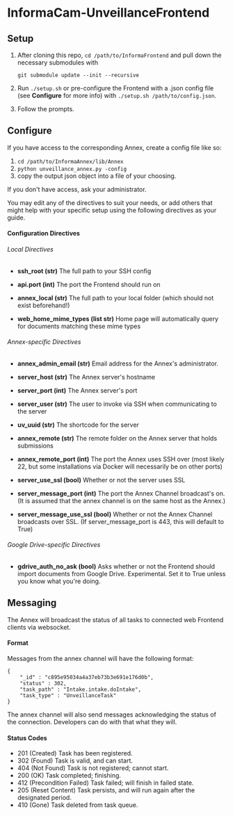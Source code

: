 # InformaCam-UnveillanceFrontend

## Setup

1.	After cloning this repo, `cd /path/to/InformaFrontend` and pull down the necessary submodules with
	
	`git submodule update --init --recursive`

1.	Run `./setup.sh` or pre-configure the Frontend with a .json config file (see **Configure** for more info) with `./setup.sh /path/to/config.json`.
1.	Follow the prompts.

## Configure

If you have access to the corresponding Annex, create a config file like so:

1.	`cd /path/to/InformaAnnex/lib/Annex`
1.	`python unveillance_annex.py -config`
1.	copy the output json object into a file of your choosing.

If you don't have access, ask your administrator.

You may edit any of the directives to suit your needs, or add others that might help with your specific setup using the following directives as your guide.

#### Configuration Directives

###### Local Directives

*	**ssh_root (str)**
	The full path to your SSH config

*	**api.port (int)**
	The port the Frontend should run on

*	**annex_local (str)**
	The full path to your local folder (which should not exist beforehand!)

*	**web_home_mime_types (list str)**
	Home page will automatically query for documents matching these mime types

###### Annex-specific Directives

*	**annex_admin_email (str)**
	Email address for the Annex's administrator.

*	**server_host (str)**
	The Annex server's hostname

*	**server_port (int)**
	The Annex server's port

*	**server_user (str)**
	The user to invoke via SSH when communicating to the server

*	**uv_uuid (str)**
	The shortcode for the server

*	**annex_remote (str)**
	The remote folder on the Annex server that holds submissions

*	**annex_remote_port (int)**
	The port the Annex uses SSH over (most likely 22, but some installations via Docker will necessarily be on other ports)

*	**server_use_ssl (bool)**
	Whether or not the server uses SSL

*	**server_message_port (int)**
	The port the Annex Channel broadcast's on.  (It is assumed that the annex channel is on the same host as the Annex.)

*	**server_message_use_ssl (bool)**
	Whether or not the Annex Channel broadcasts over SSL.  (If server_message_port is 443, this will default to True)

###### Google Drive-specific Directives

*	**gdrive_auth_no_ask (bool)**
	Asks whether or not the Frontend should import documents from Google Drive.  Experimental.  Set it to True unless you know what you're doing.

## Messaging

The Annex will broadcast the status of all tasks to connected web Frontend clients via websocket.

#### Format

Messages from the annex channel will have the following format:

	{
		"_id" : "c895e95034a4a37eb73b3e691e176d0b",
		"status" : 302,
		"task_path" : "Intake.intake.doIntake",
		"task_type" : "UnveillanceTask"
	}

The annex channel will also send messages acknowledging the status of the connection.  Developers can do with that what they will.

#### Status Codes

*	201 (Created) Task has been registered.
*	302 (Found) Task is valid, and can start.
*	404 (Not Found) Task is not registered; cannot start.
*	200 (OK) Task completed; finishing.
*	412 (Precondition Failed) Task failed; will finish in failed state.
*	205 (Reset Content) Task persists, and will run again after the designated period.
*	410 (Gone) Task deleted from task queue.